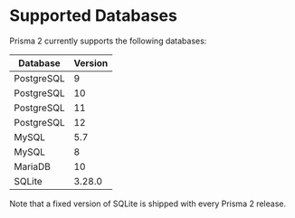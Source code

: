# Supported Databases

Prisma 2 currently supports the following databases:

| Database | Version | 
| --- | --- |
| PostgreSQL |  9 |
| PostgreSQL |  10 |
| PostgreSQL |  11 |
| PostgreSQL |  12 |
| MySQL | 5.7 | 
| MySQL | 8 | 
| MariaDB | 10 |
| SQLite | 3.28.0 |


Note that a fixed version of SQLite is shipped with every Prisma 2 release.
